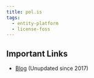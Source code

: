 ```yaml
---
title: pol.is
tags:
  - entity-platform
  - license-foss
---
```

## Important Links
- [Blog](https://blog.pol.is/) (Unupdated since 2017)